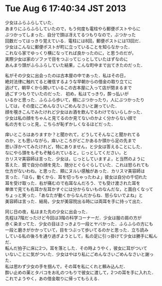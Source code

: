 # Tue Aug  6 17:40:34 JST 2013

  少女はふらふらしていた．  
あまりにふらふらしていたので，もう何度も電柱やら郵便ポストやらに  
ぶつかってしまった．自分で頭は冴えてるつもりなので，ぶつかった  
回数だってはっきり覚えている．電柱には8回，郵便ポストには13回だ．  
少女はこんなに郵便ポストが町に立っていることを知らなかった．  
これなら家でゆっくり横になってれば良かったのに，と思うのだが，  
実際少女は家のソファで目をつぶってじっとしていたはずなのに  
あんまり頭がふらふらしていた結果，こんな町中まで出てきたのだった．  
  
  私がその少女に出会ったのは古本屋の中であった．私はその日，  
絶対法律に触れてると確信するような早朝からの借金の取り立てに  
逃げて，朝早くから開いているこの古本屋に入って店が閉まるまで  
過ごすつもりでいたのだった． 初め，私はてっきり，酔っ払いが  
いるかと思った．ふらふら歩いて，棚にぶつかったり，人にぶつかったり  
しては，その度にごめんなさいごめんなさいと謝っていた．  
顔を覗きこんでみたけれど少女はお酒を飲んでるわけでないらしかった．  
少女は私の顔をちゃんと見てるのか見てないのかよく分からない顔で  
私の方をじっと見，こちらが恥ずかしくなるほどだった．  
  
  痒いところはありますか？と聞かれて，どうしてそんなこと聞かれてる  
のか，とも思いながら，痒いところがどこかあるか頭から足の先まで  
思い浮かべてみたけれど，特にありません，と少女は答えることにした．  
なにやら頭をもぞもぞ触られていると，じっとしてください，と  
カリスマ美容師は言った．少女は，じっとしていますよ，と当然のように  
答えた．鏡で自分の顔を見た．随分とぐらぐらしていた．これは怒られても  
仕方がないわね，と思った．頬にヌルい感触があった．カリスマ美容師は  
言った．「ほら，動くから．耳を切っちゃったわよ」彼女は自分の千切れた  
耳を受け取った．右が痛むので右耳なんだろう．でも受け渡された耳を  
単体で見ても右耳か左耳かすぐには分からないものなんだな，と面白くなって  
ちょっと笑った．「あなたが動くからなんだからね．怒らないでよね」と  
美容師は言った．結局，少女が美容院出る時には両耳を手に持って出た．  
  
  同じ日の夜，私はまた先の少女に出会った．  
先程は7階だったけど今回は3階の科学コーナーだ．少女は服の肩の方が  
赤く染まってた．少女の目はさっきより一段とヤバかった．ふらふらの方にも  
一段と磨きがかかっていて，目をつぶって歩いてるのかと思った．立ち読み  
している私の後ろを通り過ぎようとして，私の足に引っ掛けて少女は勝手に転んだ．  
転んだ拍子に床に2つ，耳を落とした．その時ようやく，彼女に耳がついて  
いないことに気がついた．少女はやはり私にごめんなさいごめんなさいと謝った．  
私は思わず少女の手を掴んで，その耳を私にくれと頼み込んだ．  
酔い止めの薬とタバコをお礼のつもりで彼女に渡して，2つの耳を手に入れた．  
これでようやく，あの借金取りに帰ってもらえる．
